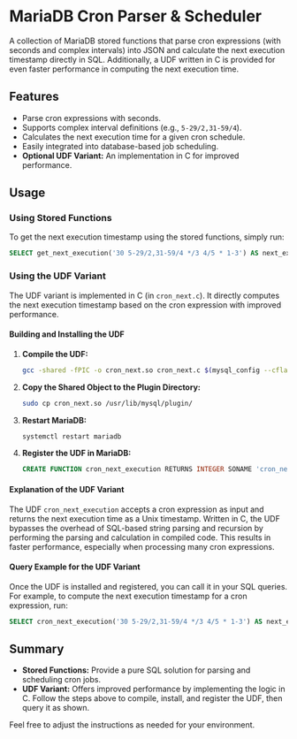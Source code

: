 # MariaDB Cron Parser & Scheduler

A collection of MariaDB stored functions that parse cron expressions (with seconds and complex intervals) into JSON and calculate the next execution timestamp directly in SQL. Additionally, a UDF written in C is provided for even faster performance in computing the next execution time.

## Features

- Parse cron expressions with seconds.
- Supports complex interval definitions (e.g., `5-29/2,31-59/4`).
- Calculates the next execution time for a given cron schedule.
- Easily integrated into database-based job scheduling.
- **Optional UDF Variant:** An implementation in C for improved performance.

## Usage

### Using Stored Functions

To get the next execution timestamp using the stored functions, simply run:

```sql
SELECT get_next_execution('30 5-29/2,31-59/4 */3 4/5 * 1-3') AS next_execution;
```

### Using the UDF Variant

The UDF variant is implemented in C (in `cron_next.c`). It directly computes the next execution timestamp based on the cron expression with improved performance.

#### Building and Installing the UDF

1. **Compile the UDF:**

   ```bash
   gcc -shared -fPIC -o cron_next.so cron_next.c $(mysql_config --cflags --libs)
   ```

2. **Copy the Shared Object to the Plugin Directory:**

   ```bash
   sudo cp cron_next.so /usr/lib/mysql/plugin/
   ```

3. **Restart MariaDB:**

   ```bash
   systemctl restart mariadb
   ```

4. **Register the UDF in MariaDB:**

   ```sql
   CREATE FUNCTION cron_next_execution RETURNS INTEGER SONAME 'cron_next.so';
   ```

#### Explanation of the UDF Variant

The UDF `cron_next_execution` accepts a cron expression as input and returns the next execution time as a Unix timestamp. Written in C, the UDF bypasses the overhead of SQL-based string parsing and recursion by performing the parsing and calculation in compiled code. This results in faster performance, especially when processing many cron expressions.

#### Query Example for the UDF Variant

Once the UDF is installed and registered, you can call it in your SQL queries. For example, to compute the next execution timestamp for a cron expression, run:

```sql
SELECT cron_next_execution('30 5-29/2,31-59/4 */3 4/5 * 1-3') AS next_execution;
```

## Summary

- **Stored Functions:** Provide a pure SQL solution for parsing and scheduling cron jobs.
- **UDF Variant:** Offers improved performance by implementing the logic in C. Follow the steps above to compile, install, and register the UDF, then query it as shown.

Feel free to adjust the instructions as needed for your environment.
